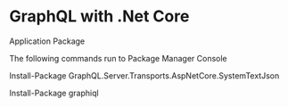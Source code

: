 # GraphQL with .Net Core 

Application Package

The following commands run to Package Manager Console

Install-Package GraphQL.Server.Transports.AspNetCore.SystemTextJson

Install-Package graphiql

